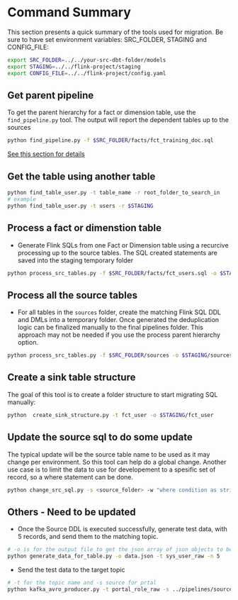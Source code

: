 # Command Summary


This section presents a quick summary of the tools used for migration. Be sure to have set environment variables: SRC_FOLDER, STAGING and CONFIG_FILE:

```sh
export SRC_FOLDER=../../your-src-dbt-folder/models
export STAGING=../../flink-project/staging
export CONFIG_FILE=../../flink-project/config.yaml
```

## Get parent pipeline

To get the parent hierarchy for a fact or dimension table, use the `find_pipeline.py` tool. The output will report the dependent tables up to the sources

```sh
python find_pipeline.py -f $SRC_FOLDER/facts/fct_training_doc.sql
```


[See this section for details](./migration.md#1---discover-the-current-pipeline)

## Get the table using another table

```sh
python find_table_user.py -t table_name -r root_folder_to_search_in
# example
python find_table_user.py -t users -r $STAGING
```

## Process a fact or dimenstion table


* Generate Flink SQLs from one Fact or Dimension table using a recurcive processing up to the source tables. The SQL created statements are saved into the staging temporary folder

```sh
python process_src_tables.py -f $SRC_FOLDER/facts/fct_users.sql -o $STAGING/app -pd
```

## Process all the source tables

* For all tables in the `sources` folder, create the matching Flink SQL DDL and  DMLs into a temporary folder. Once generated the deduplication logic can be finalized manually to the final pipelines folder. This approach may not be needed if you use the process parent hierarchy option.

```sh
python process_src_tables.py -f $SRC_FOLDER/sources -o $STAGING/sources
```

## Create a sink table structure

The goal of this tool is to create a folder structure to start migrating SQL manually:

```sh
python  create_sink_structure.py -t fct_user -o $STAGING/fct_user
```


## Update the source sql to do some update

The typical update will be the source table name to be used as it may change per environment. So this tool can help do a global change. Another use case is to limit the data to use for developement to a spesific set of record, so a where statement can be done.

```sh
python change_src_sql.py -s <source_folder> -w "where condition as string"
```

## Others - Need to be updated
* Once the Source DDL is executed successfully, generate test data, with 5 records, and send them to the matching topic. 

```sh
# -o is for the output file to get the json array of json objects to be send to the topic, -t is for table name, and -n is for the number of records to create
python generate_data_for_table.py -o data.json -t sys_user_raw -n 5 
```

* Send the test data to the target topic

```sh
# -t for the topic name and -s source for prtal 
python kafka_avro_producer.py -t portal_role_raw -s ../pipelines/sources/portal_role
```
